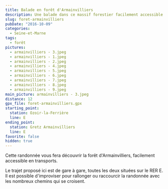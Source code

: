 ```yaml
---
title: Balade en forêt d'Armainvilliers
description: Une balade dans ce massif forestier facilement accessible en transports.
slug: foret-armainvilliers
pubDate: "2016-10-09"
categories:
  - Seine-et-Marne
tags:
  - forêt
pictures:
  - armainvilliers - 3.jpeg
  - armainvilliers - 1.jpeg
  - armainvilliers - 2.jpeg
  - armainvilliers - 4.jpeg
  - armainvilliers - 5.jpeg
  - armainvilliers - 6.jpeg
  - armainvilliers - 7.jpeg
  - armainvilliers - 8.jpeg
  - armainvilliers - 9.jpeg
main_picture: armainvilliers - 3.jpeg
distance: 12
gpx_file: foret-armainvilliers.gpx
starting_point:
  station: Ozoir-la-Ferrière
  line: E
ending_point:
  station: Gretz Armainvilliers
  line: E
favorite: false
hidden: true
---
```


Cette randonnée vous fera découvrir la forêt d'Armainvilliers, facilement accessible en transports.

Le trajet proposé ici est de gare à gare, toutes les deux situées sur le RER E. Il est possible d'improviser pour rallonger ou raccourcir la randonnée avec les nombreux chemins qui se croisent.
